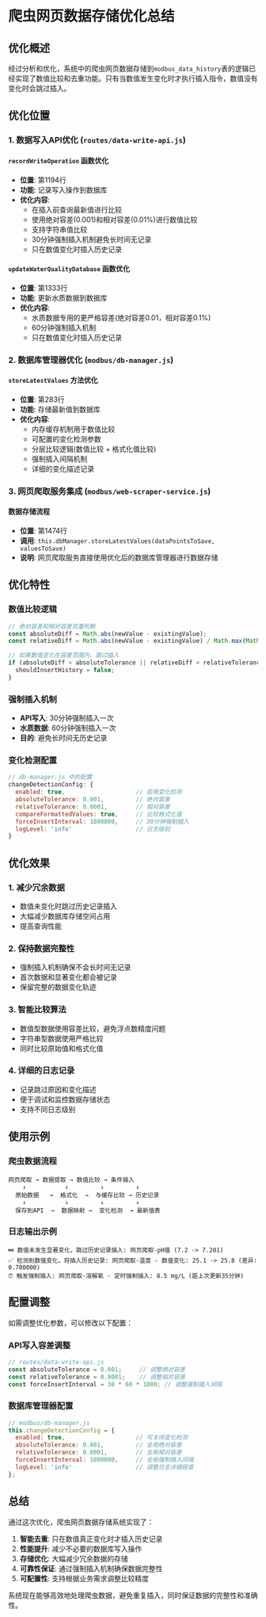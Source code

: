 # 爬虫网页数据存储优化总结

## 优化概述

经过分析和优化，系统中的爬虫网页数据存储到`modbus_data_history`表的逻辑已经实现了数值比较和去重功能。只有当数值发生变化时才执行插入指令，数值没有变化时会跳过插入。

## 优化位置

### 1. 数据写入API优化 (`routes/data-write-api.js`)

#### `recordWriteOperation` 函数优化
- **位置**: 第1194行
- **功能**: 记录写入操作到数据库
- **优化内容**:
  - 在插入前查询最新值进行比较
  - 使用绝对容差(0.001)和相对容差(0.01%)进行数值比较
  - 支持字符串值比较
  - 30分钟强制插入机制避免长时间无记录
  - 只在数值变化时插入历史记录

#### `updateWaterQualityDatabase` 函数优化
- **位置**: 第1333行
- **功能**: 更新水质数据到数据库
- **优化内容**:
  - 水质数据专用的更严格容差(绝对容差0.01，相对容差0.1%)
  - 60分钟强制插入机制
  - 只在数值变化时插入历史记录

### 2. 数据库管理器优化 (`modbus/db-manager.js`)

#### `storeLatestValues` 方法优化
- **位置**: 第283行
- **功能**: 存储最新值到数据库
- **优化内容**:
  - 内存缓存机制用于数值比较
  - 可配置的变化检测参数
  - 分层比较逻辑(数值比较 + 格式化值比较)
  - 强制插入间隔机制
  - 详细的变化描述记录

### 3. 网页爬取服务集成 (`modbus/web-scraper-service.js`)

#### 数据存储流程
- **位置**: 第1474行
- **调用**: `this.dbManager.storeLatestValues(dataPointsToSave, valuesToSave)`
- **说明**: 网页爬取服务直接使用优化后的数据库管理器进行数据存储

## 优化特性

### 数值比较逻辑
```javascript
// 绝对容差和相对容差双重判断
const absoluteDiff = Math.abs(newValue - existingValue);
const relativeDiff = Math.abs(newValue - existingValue) / Math.max(Math.abs(newValue), Math.abs(existingValue), 1);

// 如果数值变化在容差范围内，跳过插入
if (absoluteDiff < absoluteTolerance || relativeDiff < relativeTolerance) {
  shouldInsertHistory = false;
}
```

### 强制插入机制
- **API写入**: 30分钟强制插入一次
- **水质数据**: 60分钟强制插入一次
- **目的**: 避免长时间无历史记录

### 变化检测配置
```javascript
// db-manager.js 中的配置
changeDetectionConfig: {
  enabled: true,                    // 启用变化检测
  absoluteTolerance: 0.001,         // 绝对容差
  relativeTolerance: 0.0001,        // 相对容差
  compareFormattedValues: true,     // 比较格式化值
  forceInsertInterval: 1800000,     // 30分钟强制插入
  logLevel: 'info'                  // 日志级别
}
```

## 优化效果

### 1. 减少冗余数据
- 数值未变化时跳过历史记录插入
- 大幅减少数据库存储空间占用
- 提高查询性能

### 2. 保持数据完整性
- 强制插入机制确保不会长时间无记录
- 首次数据和显著变化都会被记录
- 保留完整的数据变化轨迹

### 3. 智能比较算法
- 数值型数据使用容差比较，避免浮点数精度问题
- 字符串型数据使用严格比较
- 同时比较原始值和格式化值

### 4. 详细的日志记录
- 记录跳过原因和变化描述
- 便于调试和监控数据存储状态
- 支持不同日志级别

## 使用示例

### 爬虫数据流程
```
网页爬取 → 数据提取 → 数值比较 → 条件插入
    ↓           ↓         ↓         ↓
  原始数据   →  格式化  →  与缓存比较 → 历史记录
    ↓           ↓         ↓         ↓
  保存到API  →  数据映射 →  变化检测  → 最新值表
```

### 日志输出示例
```
⏭️ 数值未发生显著变化，跳过历史记录插入: 网页爬取-pH值 (7.2 -> 7.201)
✅ 检测到数值变化，将插入历史记录: 网页爬取-温度 - 数值变化: 25.1 -> 25.8 (差异: 0.700000)
⏰ 触发强制插入: 网页爬取-溶解氧 - 定时强制插入: 8.5 mg/L (距上次更新35分钟)
```

## 配置调整

如需调整优化参数，可以修改以下配置：

### API写入容差调整
```javascript
// routes/data-write-api.js
const absoluteTolerance = 0.001;     // 调整绝对容差
const relativeTolerance = 0.0001;    // 调整相对容差
const forceInsertInterval = 30 * 60 * 1000; // 调整强制插入间隔
```

### 数据库管理器配置
```javascript
// modbus/db-manager.js
this.changeDetectionConfig = {
  enabled: true,                    // 可关闭变化检测
  absoluteTolerance: 0.001,         // 全局绝对容差
  relativeTolerance: 0.0001,        // 全局相对容差
  forceInsertInterval: 1800000,     // 全局强制插入间隔
  logLevel: 'info'                  // 调整日志详细程度
};
```

## 总结

通过这次优化，爬虫网页数据存储系统实现了：

1. **智能去重**: 只在数值真正变化时才插入历史记录
2. **性能提升**: 减少不必要的数据库写入操作
3. **存储优化**: 大幅减少冗余数据的存储
4. **可靠性保证**: 通过强制插入机制确保数据完整性
5. **可配置性**: 支持根据业务需求调整比较精度

系统现在能够高效地处理爬虫数据，避免重复插入，同时保证数据的完整性和准确性。 